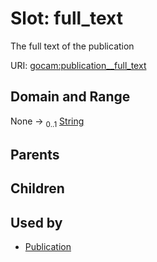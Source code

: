 
# Slot: full_text


The full text of the publication

URI: [gocam:publication__full_text](http://w3id.org/ontogpt/gocam/publication__full_text)


## Domain and Range

None &#8594;  <sub>0..1</sub> [String](types/String.md)

## Parents


## Children


## Used by

 * [Publication](Publication.md)
